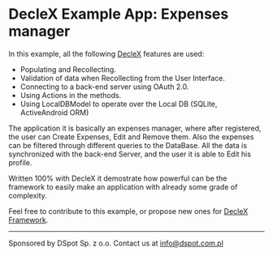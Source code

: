 # DecleX Example App: Expenses manager

In this example, all the following [DecleX](https://github.com/smaugho/declex) features are used:

* Populating and Recollecting.
* Validation of data when Recollecting from the User Interface.
* Connecting to a back-end server using OAuth 2.0.
* Using Actions in the methods.
* Using LocalDBModel to operate over the Local DB (SQLite, ActiveAndroid ORM)

The application it is basically an expenses manager, where after registered, the user can Create Expenses, Edit and Remove them. Also the expenses can be filtered through different queries to the DataBase. All the data is synchronized with the back-end Server, and the user it is able to Edit his profile.

Written 100% with DecleX it demostrate how powerful can be the framework to easily make an application with already some grade of complexity.

Feel free to contribute to this example, or propose new ones for [DecleX Framework](https://github.com/smaugho/declex).

-----------
Sponsored by DSpot Sp. z o.o. Contact us at info@dspot.com.pl
